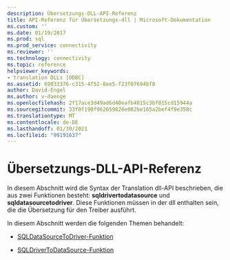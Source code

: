 ```yaml
---
description: Übersetzungs-DLL-API-Referenz
title: API-Referenz für Übersetzungs-dll | Microsoft-Dokumentation
ms.custom: ''
ms.date: 01/19/2017
ms.prod: sql
ms.prod_service: connectivity
ms.reviewer: ''
ms.technology: connectivity
ms.topic: reference
helpviewer_keywords:
- translation DLLs [ODBC]
ms.assetid: 69033376-c315-4f52-8ee5-f23f07694bf8
author: David-Engel
ms.author: v-daenge
ms.openlocfilehash: 2f17ace3d49ad6d40eafb4815c3bf815cd15944a
ms.sourcegitcommit: 33f0f190f962059826e002be165a2bef4f9e350c
ms.translationtype: MT
ms.contentlocale: de-DE
ms.lasthandoff: 01/30/2021
ms.locfileid: "99191637"
---
```

# <a name="translation-dll-api-reference"></a>Übersetzungs-DLL-API-Referenz
In diesem Abschnitt wird die Syntax der Translation dll-API beschrieben, die aus zwei Funktionen besteht: **sqldrivertodatasource** und **sqldatasourcetodriver**. Diese Funktionen müssen in der dll enthalten sein, die die Übersetzung für den Treiber ausführt.  
  
 In diesem Abschnitt werden die folgenden Themen behandelt:  
  
-   [SQLDataSourceToDriver-Funktion](../../../odbc/reference/syntax/sqldatasourcetodriver-function.md)  
  
-   [SQLDriverToDataSource-Funktion](../../../odbc/reference/syntax/sqldrivertodatasource-function.md)
